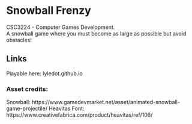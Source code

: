 

<h1>Snowball Frenzy</h1>
CSC3224 - Computer Games Development.<br/>  
A snowball game where you must become as large as possible but avoid obstacles!

<h2>Links</h2>
Playable here: lyledot.github.io


<h3>Asset credits:</h3>
Snowball: https://www.gamedevmarket.net/asset/animated-snowball-game-projectile/
Heavitas Font: https://www.creativefabrica.com/product/heavitas/ref/106/
